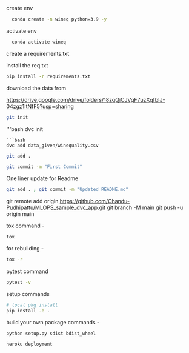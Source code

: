 create env

```bash
  conda create -n wineq python=3.9 -y
```

activate env

```bash
  conda activate wineq
```
create a requirements.txt

install the req.txt
```bash
pip install -r requirements.txt
```
download the data from

https://drive.google.com/drive/folders/18zqQiCJVgF7uzXgfbIJ-04zgz1ItNfF5?usp=sharing

```bash
git init
```
'''bash
dvc init
```
```bash
dvc add data_given/winequality.csv
```
```bash
git add .
```
```bash
git commit -m "First Commit"
```

One liner update for Readme
```bash
git add . ; git commit -m "Updated README.md"
```
git remote add origin https://github.com/Chandu-Pudhipattu/MLOPS_sample_dvc_app.git
git branch -M main
git push -u origin main

tox command - 
```bash
tox
```
for rebuilding - 
```bash
tox -r
```
pytest command
```bash
pytest -v
```

setup commands
```bash
# local pkg install
pip install -e .
```

build your own package commands -
```bash
python setup.py sdist bdist_wheel
```
```bash
heroku deployment
```


